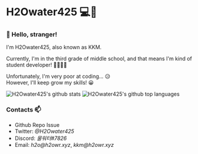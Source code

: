 # H2Owater425 💻🌊

### 👋 Hello, stranger!
<p>I'm H2Owater425, also known as KKM.</p>
<p>Currently, I'm in the third grade of middle school, and that means I'm kind of student developer! 👨‍🎓👨‍💻</p>
<p>Unfortunately, I'm very poor at coding... 😥<br/>
However, I'll keep grow my skills! 😀</p>

![H2Owater425's github stats](https://github-readme-stats.vercel.app/api?username=H2Owater425&theme=tokyonight&show_icons=true)
![H2Owater425's github top languages](https://github-readme-stats.vercel.app/api/top-langs/?username=h2owater425&theme=tokyonight&langs_count=3)

### Contacts 📫
* Github Repo Issue
* Twitter: _@H2Owater425_
* Discord: _물워터#7826_
* Email: _h2o@h2owr.xyz_, _kkm@h2owr.xyz_
